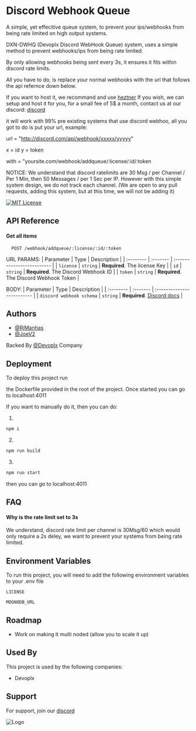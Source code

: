 
# Discord Webhook Queue

A simple, yet effecitive queue system, to prevent your ips/webhooks from being rate limited on high output systems.

DXN-DWHQ (Devoplx Discord WebHook Queue) system, uses a simple method to prevent webhooks/ips from being rate limited. 

By only allowing webhooks being sent every 3s, it ensures it fits within discord rate limits.

All you have to do, is replace your normal webhooks with the url that follows the api refernce down below.

If you want to host it, we recommand and use [heztner](https://hetzner.cloud/?ref=acnFXBn6kbPC)
If you wish, we can setup and host it for you, for a small fee of 5$ a month, contact us at our discord: [discord](https://devoplx.com/discord)

it will work with 99% pre existing systems that use discord webhoo, all you got to do is put your url, example: 

url = "http://discord.com/api/webhook/xxxxx/yyyyy"

x = id
y = token

with = "yoursite.com/webhook/addqueue/:license/:id/:token

NOTICE: We understand that discord ratelimits are 30 Msg / per Channel / Per 1 Min, then 50 Messages / per 1 Sec per IP. However with this simple system design, we do not track each channel. (We are open to any pull requests, adding this system, but at this time, we will not be adding it)



[![MIT License](https://img.shields.io/badge/License-MIT-green.svg)](https://choosealicense.com/licenses/mit/)



## API Reference

#### Get all items

```http
  POST /webhook/addqueue/:license/:id/:token
```
URL PARAMS:
| Parameter | Type     | Description                |
| :-------- | :------- | :------------------------- |
| `license` | `string` | **Required**. The license Key |
| `id` | `string` | **Required**. The Discord Webhook ID |
| `token` | `string` | **Required**. The Discord Webhook Token |

BODY:
| Parameter | Type     | Description                |
| :-------- | :------- | :------------------------- |
| `discord webhook schema` | `string` | **Required**. [Discord docs](https://discord.com/developers/docs/resources/webhook#execute-webhook-jsonform-params) |
## Authors

- [@RjManhas](https://github.com/RjManhas)
- [@JoeV2](https://github.com/Joe-Development)

Backed By [@Devoplx](https://github.com/devoplx) Company


## Deployment

To deploy this project run

the Dockerfile provided in the root of the project. Once started you can go to localhost:4011

If you want to manually do it, then you can do:

1.
```bash
npm i
```

2.
```bash
npm run build
```

3.
```bash
npm run start
```

then you can go to localhost:4011
## FAQ

#### Why is the rate limit set to 3s

We understand, discord rate limit per channel is 30Msg/60 which would only require a 2s deley, we want to prevent your systems from being rate limited.



## Environment Variables

To run this project, you will need to add the following environment variables to your .env file

`LICENSE`

`MOGNODB_URL`


## Roadmap

- Work on making it multi noded (allow you to scale it up)



## Used By

This project is used by the following companies:

- Devoplx


## Support

For support, join our [discord](https://devoplx.com/discord)


![Logo](https://devoplx.com/assets/images/logos/devoplx-logo.png)

